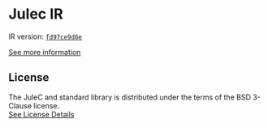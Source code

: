 # Julec IR

IR version: [`fd97ce9d6e`](https://github.com/julelang/jule/tree/fd97ce9d6e227687e560dd5efe7ff68b8926ada4)

[See more information](https://manual.jule.dev/getting-started/install-from-source/compile-from-ir.html)

## License

The JuleC and standard library is distributed under the terms of the BSD 3-Clause license. \
[See License Details](./LICENSE)

